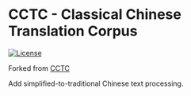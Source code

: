 # CCTC - Classical Chinese Translation Corpus

[![License](https://img.shields.io/github/license/scagin/cctc)](https://github.com/Scagin/CCTC/blob/master/LICENSE)

Forked from [CCTC](https://github.com/scagin/cctc)

Add simplified-to-traditional Chinese text processing.
